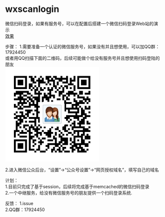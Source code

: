 # wxscanlogin
微信扫码登录，如果有服务号，可以在配置后搭建一个微信扫码登录Web站的演示  
[效果](http://wxinfo.datatiny.com/scanwxlogin/wxlogin.html)

步骤：
1.需要准备一个认证的微信服务号，如果没有并且想使用，可以加QQ群：17924450  
或者用QQ扫描下面的二维码，后续可能做个给没有服务号并且想使用扫码登陆的朋友   
![数据微群](qqqun.png)

2.进入微信公众后台，“设置”->“公众号设置”->“网页授权域名”，填写自己的域名


计划：  
1.目前只完成了基于session，后续将完成基于memcached的微信扫码登录  
2.一个中继服务，给没有微信服务号的朋友提供一个扫码登录系统.  

反馈：
1.issue  
2.QQ群：17924450 
